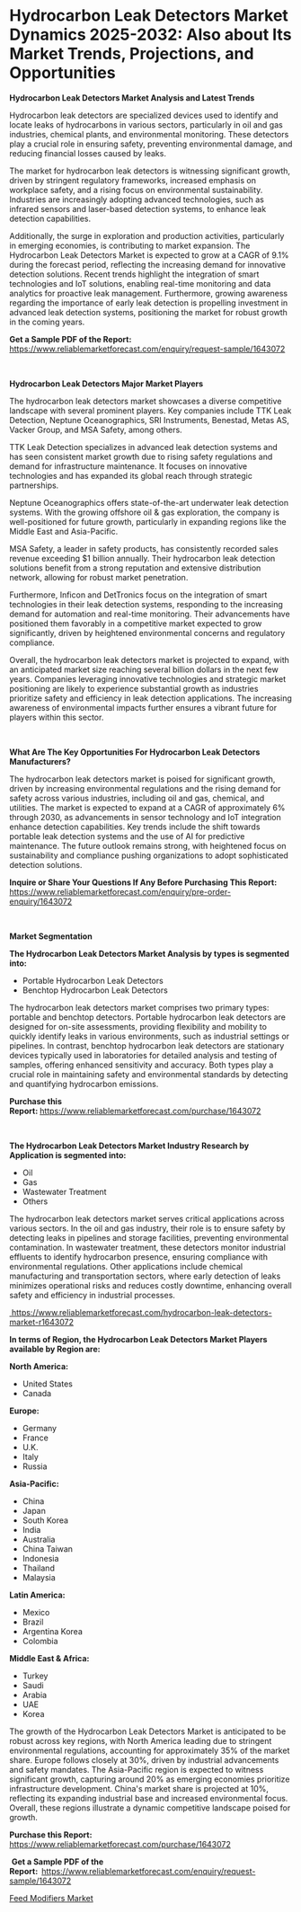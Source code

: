 <p><h1>Hydrocarbon Leak Detectors Market Dynamics 2025-2032: Also about Its Market Trends, Projections, and Opportunities</h1></p><p><strong>Hydrocarbon Leak Detectors Market Analysis and Latest Trends</strong></p>
<p><p>Hydrocarbon leak detectors are specialized devices used to identify and locate leaks of hydrocarbons in various sectors, particularly in oil and gas industries, chemical plants, and environmental monitoring. These detectors play a crucial role in ensuring safety, preventing environmental damage, and reducing financial losses caused by leaks.</p><p>The market for hydrocarbon leak detectors is witnessing significant growth, driven by stringent regulatory frameworks, increased emphasis on workplace safety, and a rising focus on environmental sustainability. Industries are increasingly adopting advanced technologies, such as infrared sensors and laser-based detection systems, to enhance leak detection capabilities. </p><p>Additionally, the surge in exploration and production activities, particularly in emerging economies, is contributing to market expansion. The Hydrocarbon Leak Detectors Market is expected to grow at a CAGR of 9.1% during the forecast period, reflecting the increasing demand for innovative detection solutions. Recent trends highlight the integration of smart technologies and IoT solutions, enabling real-time monitoring and data analytics for proactive leak management. Furthermore, growing awareness regarding the importance of early leak detection is propelling investment in advanced leak detection systems, positioning the market for robust growth in the coming years.</p></p>
<p><strong>Get a Sample PDF of the Report:&nbsp;</strong> <a href="https://www.reliablemarketforecast.com/enquiry/request-sample/1643072?utm_campaign=1110&utm_medium=2&utm_source=Github&utm_content=ia&utm_term=12012025&utm_id=hydrocarbon-leak-detectors">https://www.reliablemarketforecast.com/enquiry/request-sample/1643072</a></p>
<p>&nbsp;</p>
<p><strong>Hydrocarbon Leak Detectors Major Market Players</strong></p>
<p><p>The hydrocarbon leak detectors market showcases a diverse competitive landscape with several prominent players. Key companies include TTK Leak Detection, Neptune Oceanographics, SRI Instruments, Benestad, Metas AS, Vacker Group, and MSA Safety, among others.</p><p>TTK Leak Detection specializes in advanced leak detection systems and has seen consistent market growth due to rising safety regulations and demand for infrastructure maintenance. It focuses on innovative technologies and has expanded its global reach through strategic partnerships.</p><p>Neptune Oceanographics offers state-of-the-art underwater leak detection systems. With the growing offshore oil & gas exploration, the company is well-positioned for future growth, particularly in expanding regions like the Middle East and Asia-Pacific.</p><p>MSA Safety, a leader in safety products, has consistently recorded sales revenue exceeding $1 billion annually. Their hydrocarbon leak detection solutions benefit from a strong reputation and extensive distribution network, allowing for robust market penetration.</p><p>Furthermore, Inficon and DetTronics focus on the integration of smart technologies in their leak detection systems, responding to the increasing demand for automation and real-time monitoring. Their advancements have positioned them favorably in a competitive market expected to grow significantly, driven by heightened environmental concerns and regulatory compliance.</p><p>Overall, the hydrocarbon leak detectors market is projected to expand, with an anticipated market size reaching several billion dollars in the next few years. Companies leveraging innovative technologies and strategic market positioning are likely to experience substantial growth as industries prioritize safety and efficiency in leak detection applications. The increasing awareness of environmental impacts further ensures a vibrant future for players within this sector.</p></p>
<p>&nbsp;</p>
<p><strong>What Are The Key Opportunities For Hydrocarbon Leak Detectors Manufacturers?</strong></p>
<p><p>The hydrocarbon leak detectors market is poised for significant growth, driven by increasing environmental regulations and the rising demand for safety across various industries, including oil and gas, chemical, and utilities. The market is expected to expand at a CAGR of approximately 6% through 2030, as advancements in sensor technology and IoT integration enhance detection capabilities. Key trends include the shift towards portable leak detection systems and the use of AI for predictive maintenance. The future outlook remains strong, with heightened focus on sustainability and compliance pushing organizations to adopt sophisticated detection solutions.</p></p>
<p><strong>Inquire or Share Your Questions If Any Before Purchasing This Report:</strong> <a href="https://www.reliablemarketforecast.com/enquiry/pre-order-enquiry/1643072?utm_campaign=1110&utm_medium=2&utm_source=Github&utm_content=ia&utm_term=12012025&utm_id=hydrocarbon-leak-detectors">https://www.reliablemarketforecast.com/enquiry/pre-order-enquiry/1643072</a></p>
<p>&nbsp;</p>
<p><strong>Market Segmentation</strong></p>
<p><strong>The Hydrocarbon Leak Detectors Market Analysis by types is segmented into:</strong></p>
<p><ul><li>Portable Hydrocarbon Leak Detectors</li><li>Benchtop Hydrocarbon Leak Detectors</li></ul></p>
<p><p>The hydrocarbon leak detectors market comprises two primary types: portable and benchtop detectors. Portable hydrocarbon leak detectors are designed for on-site assessments, providing flexibility and mobility to quickly identify leaks in various environments, such as industrial settings or pipelines. In contrast, benchtop hydrocarbon leak detectors are stationary devices typically used in laboratories for detailed analysis and testing of samples, offering enhanced sensitivity and accuracy. Both types play a crucial role in maintaining safety and environmental standards by detecting and quantifying hydrocarbon emissions.</p></p>
<p><strong>Purchase this Report:&nbsp;</strong><a href="https://www.reliablemarketforecast.com/purchase/1643072?utm_campaign=1110&utm_medium=2&utm_source=Github&utm_content=ia&utm_term=12012025&utm_id=hydrocarbon-leak-detectors">https://www.reliablemarketforecast.com/purchase/1643072</a></p>
<p>&nbsp;</p>
<p><strong>The Hydrocarbon Leak Detectors Market Industry Research by Application is segmented into:</strong></p>
<p><ul><li>Oil</li><li>Gas</li><li>Wastewater Treatment</li><li>Others</li></ul></p>
<p><p>The hydrocarbon leak detectors market serves critical applications across various sectors. In the oil and gas industry, their role is to ensure safety by detecting leaks in pipelines and storage facilities, preventing environmental contamination. In wastewater treatment, these detectors monitor industrial effluents to identify hydrocarbon presence, ensuring compliance with environmental regulations. Other applications include chemical manufacturing and transportation sectors, where early detection of leaks minimizes operational risks and reduces costly downtime, enhancing overall safety and efficiency in industrial processes.</p></p>
<p><a href="https://www.reliablemarketforecast.com/hydrocarbon-leak-detectors-market-r1643072?utm_campaign=1110&utm_medium=2&utm_source=Github&utm_content=ia&utm_term=12012025&utm_id=hydrocarbon-leak-detectors">&nbsp;https://www.reliablemarketforecast.com/hydrocarbon-leak-detectors-market-r1643072</a></p>
<p><strong>In terms of Region, the Hydrocarbon Leak Detectors Market Players available by Region are:</strong></p>
<p>
    <p> <strong> North America: </strong>
        <ul>
            <li>United States</li>
            <li>Canada</li>
        </ul>
        </p> 
    <p> <strong> Europe: </strong>
        <ul>
            <li>Germany</li>
            <li>France</li>
            <li>U.K.</li>
            <li>Italy</li>
            <li>Russia</li>
        </ul>
        </p> 
    <p> <strong> Asia-Pacific: </strong>
        <ul>
            <li>China</li>
            <li>Japan</li>
            <li>South Korea</li>
            <li>India</li>
            <li>Australia</li>
            <li>China Taiwan</li>
            <li>Indonesia</li>
            <li>Thailand</li>
            <li>Malaysia</li>
        </ul>
        </p> 
    <p> <strong> Latin America: </strong>
        <ul>
            <li>Mexico</li>
            <li>Brazil</li>
            <li>Argentina Korea</li>
            <li>Colombia</li>
        </ul>
        </p> 
    <p> <strong> Middle East & Africa: </strong>
        <ul>
            <li>Turkey</li>
            <li>Saudi</li>
            <li>Arabia</li>
            <li>UAE</li>
            <li>Korea</li>
        </ul>
    </p>
    </p>
<p><p>The growth of the Hydrocarbon Leak Detectors Market is anticipated to be robust across key regions, with North America leading due to stringent environmental regulations, accounting for approximately 35% of the market share. Europe follows closely at 30%, driven by industrial advancements and safety mandates. The Asia-Pacific region is expected to witness significant growth, capturing around 20% as emerging economies prioritize infrastructure development. China's market share is projected at 10%, reflecting its expanding industrial base and increased environmental focus. Overall, these regions illustrate a dynamic competitive landscape poised for growth.</p></p>
<p><strong>Purchase this Report: </strong><a href="https://www.reliablemarketforecast.com/purchase/1643072?utm_campaign=1110&utm_medium=2&utm_source=Github&utm_content=ia&utm_term=12012025&utm_id=hydrocarbon-leak-detectors">https://www.reliablemarketforecast.com/purchase/1643072</a></p>
<p>&nbsp;<strong>Get a Sample PDF of the Report:&nbsp;&nbsp;</strong><a href="https://www.reliablemarketforecast.com/enquiry/request-sample/1643072?utm_campaign=1110&utm_medium=2&utm_source=Github&utm_content=ia&utm_term=12012025&utm_id=hydrocarbon-leak-detectors">https://www.reliablemarketforecast.com/enquiry/request-sample/1643072</a></p>
<p><strong></strong></p>
<p><p><a href="https://github.com/WillieWoodard/Market-Research-Report-List-7/blob/main/feed-modifiers-market.md?utm_campaign=1110&utm_medium=2&utm_source=Github&utm_content=ia&utm_term=12012025&utm_id=hydrocarbon-leak-detectors">Feed Modifiers Market</a></p></p>